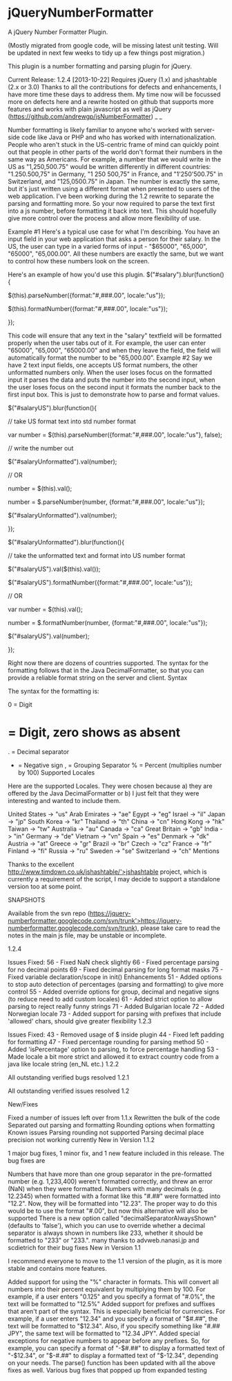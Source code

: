 jQueryNumberFormatter
=====================

A jQuery Number Formatter Plugin.


(Mostly migrated from google code, will be missing latest unit testing. Will be updated in next few weeks to tidy up a few things post migration.)


This plugin is a number formatting and parsing plugin for jQuery.


Current Release: 1.2.4 [2013-10-22] Requires jQuery (1.x) and jshashtable (2.x or 3.0)
Thanks to all the contributions for defects and enhancements, I have more time these days to address them.
My time now will be focussed more on defects here and a rewrite hosted on github that supports more features and works with plain javascript as well as jQuery (https://github.com/andrewgp/jsNumberFormatter) _
_

Number formatting is likely familiar to anyone who's worked with server-side code like Java or PHP and who has worked with internationalization. People who aren't stuck in the US-centric frame of mind can quickly point out that people in other parts of the world don't format their numbers in the same way as Americans. For example, a number that we would write in the US as "1,250,500.75" would be written differently in different countries: "1.250.500,75" in Germany, "1 250 500,75" in France, and "1'250'500.75" in Switzerland, and "125,0500.75" in Japan. The number is exactly the same, but it's just written using a different format when presented to users of the web application.
I've been working during the 1.2 rewrite to separate the parsing and formatting more. So your now required to parse the text first into a js number, before formatting it back into text. This should hopefully give more control over the process and allow more flexibility of use.


Example #1
Here's a typical use case for what I'm describing. You have an input field in your web application that asks a person for their salary. In the US, the user can type in a varied forms of input - "$65000", "65,000", "65000", "65,000.00". All these numbers are exactly the same, but we want to control how these numbers look on the screen.

Here's an example of how you'd use this plugin.
$("#salary").blur(function(){


   $(this).parseNumber({format:"#,###.00", locale:"us"});


   $(this).formatNumber({format:"#,###.00", locale:"us"});


});


This code will ensure that any text in the "salary" textfield will be formatted properly when the user tabs out of it. For example, the user can enter "65000", "65,000", "65000.00" and when they leave the field, the field will automatically format the number to be "65,000.00".
Example #2
Say we have 2 text input fields, one accepts US format numbers, the other unformatted numbers only. When the user loses focus on the formatted input it parses the data and puts the number into the second input, when the user loses focus on the second input it formats the number back to the first input box. This is just to demonstrate how to parse and format values.

$("#salaryUS").blur(function(){


   // take US format text into std number format


   var number = $(this).parseNumber({format:"#,###.00", locale:"us"}, false);


   // write the number out


   $("#salaryUnformatted").val(number);





   // OR





   number = $(this).val();


   number = $.parseNumber(number, {format:"#,###.00", locale:"us"});


   $("#salaryUnformatted").val(number);


});





$("#salaryUnformatted").blur(function(){


   // take the unformatted text and format into US number format


   $("#salaryUS").val($(this).val());


   $("#salaryUS").formatNumber({format:"#,###.00", locale:"us"});





   // OR





   var number = $(this).val();


   number = $.formatNumber(number, {format:"#,###.00", locale:"us"});


   $("#salaryUS").val(number);


});


Right now there are dozens of countries supported. The syntax for the formatting follows that in the Java DecimalFormatter, so that you can provide a reliable format string on the server and client.
Syntax

The syntax for the formatting is:

0 = Digit
# = Digit, zero shows as absent
. = Decimal separator
- = Negative sign
, = Grouping Separator
% = Percent (multiplies number by 100)
Supported Locales

Here are the supported Locales. They were chosen because a) they are offered by the Java DecimalFormatter or b) I just felt that they were interesting and wanted to include them.

United States -> "us"
Arab Emirates -> "ae"
Egypt -> "eg"
Israel -> "il"
Japan -> "jp"
South Korea -> "kr"
Thailand -> "th"
China -> "cn"
Hong Kong -> "hk"
Taiwan -> "tw"
Australia -> "au"
Canada -> "ca"
Great Britain -> "gb"
India -> "in"
Germany -> "de"
Vietnam -> "vn"
Spain -> "es"
Denmark -> "dk"
Austria -> "at"
Greece -> "gr"
Brazil -> "br"
Czech -> "cz"
France -> "fr"
Finland -> "fi"
Russia -> "ru"
Sweden -> "se"
Switzerland -> "ch"
Mentions

Thanks to the excellent http://www.timdown.co.uk/jshashtable/'>jshashtable project, which is currently a requirement of the script, I may decide to support a standalone version too at some point.


SNAPSHOTS

Available from the svn repo (https://jquery-numberformatter.googlecode.com/svn/trunk'>https://jquery-numberformatter.googlecode.com/svn/trunk), please take care to read the notes in the main js file, may be unstable or incomplete.


1.2.4

Issues Fixed:
56 - Fixed NaN check slightly
66 - Fixed percentage parsing for no decimal points
69 - Fixed decimal parsing for long format masks
75 - Fixed variable declaration/scope in init()
Enhancements
51 - Added options to stop auto detection of percentages (parsing and formatting) to give more control
55 - Added override options for group, decimal and negative signs (to reduce need to add custom locales)
61 - Added strict option to allow parsing to reject really funny strings
71 - Added Bulgarian locale
72 - Added Norwegian locale
73 - Added support for parsing with prefixes that include 'allowed' chars, should give greater flexibility
1.2.3

Issues Fixed:
43 - Removed usage of $ inside plugin
44 - Fixed left padding for formatting
47 - Fixed percentage rounding for parsing method
50 - Added 'isPercentage' option to parsing, to force percentage handling
53 - Made locale a bit more strict and allowed it to extract country code from a java like locale string (en_NL etc.)
1.2.2

All outstanding verified bugs resolved
1.2.1

All outstanding verified issues resolved
1.2

New/Fixes

Fixed a number of issues left over from 1.1.x
Rewritten the bulk of the code
Separated out parsing and formatting
Rounding options when formatting
Known issues
Parsing rounding not supported
Parsing decimal place precision not working currently
New in Version 1.1.2

1 major bug fixes, 1 minor fix, and 1 new feature included in this release.
The bug fixes are

Numbers that have more than one group separator in the pre-formatted number (e.g. 1,233,400) weren't formatted correctly, and threw an error (NaN) when they were formatted.
Numbers with many decimals (e.g. 12.2345) when formatted with a format like this "#.##" were formatted into "12.2". Now, they will be formatted into "12.23". The proper way to do this would be to use the format "#.00", but now this alternative will also be supported
There is a new option called "decimalSeparatorAlwaysShown" (defaults to 'false'), which you can use to override whether a decimal separator is always shown in numbers like 233, whether it should be formatted to "233" or "233.".
many thanks to advweb.nanasi.jp and scdietrich for their bug fixes
New in Version 1.1

I recommend everyone to move to the 1.1 version of the plugin, as it is more stable and contains more features.

Added support for using the "%" character in formats. This will convert all numbers into their percent equivalent by multiplying them by 100. For example, if a user enters "0.125" and you specify a format of "#.0%", the text will be formatted to "12.5%"
Added support for prefixes and suffixes that aren't part of the syntax. This is especially beneficial for currencies. For example, if a user enters "12.34" and you specify a format of "$#.##", the text will be formatted to "$12.34". Also, if you specify something like "#.## JPY", the same text will be formatted to "12.34 JPY".
Added special exceptions for negative numbers to appear before any prefixes. So, for example, you can specify a format of "-$#.##" to display a formatted text of "-$12.34", or "$-#.##" to display a formatted text of "$-12.34", depending on your needs.
The parse() function has been updated with all the above fixes as well.
Various bug fixes that popped up from expanded testing

